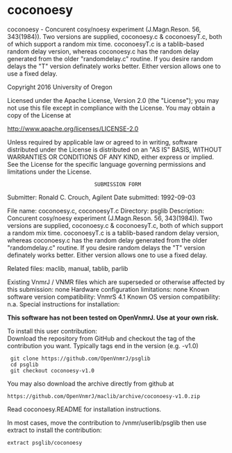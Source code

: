 # coconoesy
 coconoesy - Concurent cosy/noesy  experiment (J.Magn.Reson. 56, 343(1984)).
 Two
 versions are supplied, coconoesy.c & coconoesyT.c, both of which
 support a random mix time. coconoesyT.c is a tablib-based random delay
 version, whereas coconoesy.c has the random delay generated from the
 older "randomdelay.c" routine. If you desire random delays the "T"
 version definately works better.  Either version allows one to use
 a fixed delay.

 Copyright 2016 University of Oregon

 Licensed under the Apache License, Version 2.0 (the "License");
 you may not use this file except in compliance with the License.
 You may obtain a copy of the License at

   http://www.apache.org/licenses/LICENSE-2.0

 Unless required by applicable law or agreed to in writing, software
 distributed under the License is distributed on an "AS IS" BASIS,
 WITHOUT WARRANTIES OR CONDITIONS OF ANY KIND, either express or implied.
 See the License for the specific language governing permissions and
 limitations under the License.

                                SUBMISSION FORM

Submitter:      Ronald C. Crouch, Agilent
Date submitted: 1992-09-03

File name:      coconoesy.c, coconoesyT.c
Directory:      psglib
Description:    Concurent cosy/noesy  experiment (J.Magn.Reson. 56, 343(1984)).
                Two versions are supplied, coconoesy.c & coconoesyT.c, both of
                which support a random mix time. coconoesyT.c is a tablib-based
                random delay version, whereas coconoesy.c has the random delay
                generated from the older "randomdelay.c" routine.
                  If you desire random delays the "T" version definately works
                better.  Either version allows one to use a fixed delay.

Related files:  maclib, manual, tablib, parlib

Existing VnmrJ / VNMR files which are superseded or
otherwise affected by this submission:  none
Hardware configuration limitations:     none
Known software version compatibility:   VnmrS 4.1
Known OS version compatibility:         n.a.
Special instructions for installation:

**This software has not been tested on OpenVnmrJ. Use at your own risk.**

To install this user contribution:  
Download the repository from GitHub and checkout the tag of the contribution you want.
Typically tags end in the version (e.g. -v1.0)

     git clone https://github.com/OpenVnmrJ/psglib  
     cd psglib  
     git checkout coconoesy-v1.0


You may also download the archive directly from github at

    https://github.com/OpenVnmrJ/maclib/archive/coconoesy-v1.0.zip

Read coconoesy.README for installation instructions.

In most cases, move the contribution to /vnmr/userlib/psglib 
then use extract to install the contribution:  

    extract psglib/coconoesy